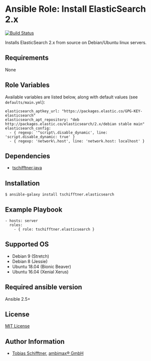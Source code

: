 # Ansible Role: Install ElasticSearch 2.x

[![Build Status](https://travis-ci.org/tschifftner/ansible-role-elasticsearch.svg?branch=master)](https://travis-ci.org/tschifftner/ansible-role-elasticsearch)

Installs ElasticSearch 2.x from source on Debian/Ubuntu linux servers.

## Requirements

None

## Role Variables

Available variables are listed below, along with default values (see `defaults/main.yml`):

```
elasticsearch_aptkey_url: "https://packages.elastic.co/GPG-KEY-elasticsearch"
elasticsearch_apt_repository: "deb http://packages.elastic.co/elasticsearch/2.x/debian stable main"
elasticsearch_config:
  - { regexp: '^script\.disable_dynamic', line: 'script.disable_dynamic: true' }
  - { regexp: 'network\.host', line: 'network.host: localhost' }
```

## Dependencies

- [tschifftner.java](https://github.com/tschifftner/ansible-role-java)

## Installation

```
$ ansible-galaxy install tschifftner.elasticsearch
```

## Example Playbook

    - hosts: server
      roles:
        - { role: tschifftner.elasticsearch }

## Supported OS

 - Debian 9 (Stretch)
 - Debian 8 (Jessie)
 - Ubuntu 18.04 (Bionic Beaver)
 - Ubuntu 16.04 (Xenial Xerus)
 
## Required ansible version

Ansible 2.5+

## License

[MIT License](http://choosealicense.com/licenses/mit/)

## Author Information

 - [Tobias Schifftner](https://twitter.com/tschifftner), [ambimax® GmbH](https://www.ambimax.de)